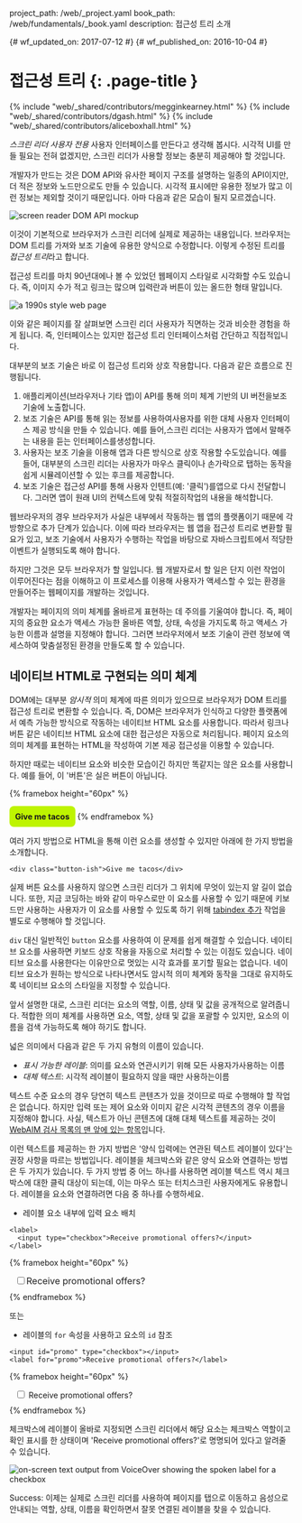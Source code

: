 project_path: /web/_project.yaml
book_path: /web/fundamentals/_book.yaml
description: 접근성 트리 소개

{# wf_updated_on: 2017-07-12 #}
{# wf_published_on: 2016-10-04 #}

# 접근성 트리 {: .page-title }

{% include "web/_shared/contributors/megginkearney.html" %}
{% include "web/_shared/contributors/dgash.html" %}
{% include "web/_shared/contributors/aliceboxhall.html" %}

*스크린 리더 사용자 전용* 사용자 인터페이스를 만든다고 생각해 봅시다.
시각적 UI를 만들 필요는 전혀 없겠지만, 스크린 리더가 사용할 정보는 충분히
제공해야 할 것입니다.

개발자가 만드는 것은 DOM API와 유사한 페이지 구조를 설명하는 일종의 API이지만,
더 적은 정보와 노드만으로도 만들 수 있습니다.
시각적 표시에만 유용한 정보가 많고 이런 정보는 제외할 것이기 때문입니다. 아마
다음과 같은 모습이 될지 모르겠습니다.

![screen reader DOM API
mockup](../../../../en/fundamentals/accessibility/semantics-builtin/imgs/treestructure.jpg)

이것이 기본적으로 브라우저가 스크린 리더에 실제로 제공하는 내용입니다. 브라우저는
DOM 트리를 가져와 보조 기술에
유용한 양식으로 수정합니다. 이렇게 수정된 트리를 *접근성
트리*라고 합니다.

접근성 트리를 마치 90년대에나 볼 수 있었던 웹페이지 스타일로 시각화할 수도 있습니다.
즉, 이미지 수가 적고 링크는 많으며 입력란과 버튼이 있는 올드한 형태 말입니다.

![a 1990s style web
page](../../../../en/fundamentals/accessibility/semantics-builtin/imgs/google1998.png)

이와 같은 페이지를 잘 살펴보면
스크린 리더 사용자가 직면하는 것과 비슷한 경험을 하게 됩니다. 즉, 인터페이스는 있지만 접근성 트리 인터페이스처럼
간단하고 직접적입니다.

대부분의 보조 기술은 바로 이 접근성 트리와 상호 작용합니다. 다음과
같은 흐름으로 진행됩니다.

1. 애플리케이션(브라우저나 기타 앱)이 API를 통해 의미 체계 기반의 UI 버전을보조 기술에 노출합니다.
2. 보조 기술은 API를 통해 읽는 정보를 사용하여사용자를 위한 대체 사용자 인터페이스 제공 방식을 만들 수 있습니다. 예를 들어,스크린
리더는 사용자가 앱에서 말해주는 내용을 듣는 인터페이스를생성합니다.
3. 사용자는 보조 기술을 이용해 앱과 다른 방식으로 상호 작용할 수도있습니다. 예를 들어, 대부분의 스크린 리더는 사용자가 마우스 클릭이나
손가락으로 탭하는 동작을쉽게 시뮬레이션할 수 있는 후크를 제공합니다.
4. 보조 기술은 접근성 API를 통해 사용자 인텐트(예: '클릭')를앱으로 다시 전달합니다. 그러면 앱이 원래 UI의 컨텍스트에 맞춰
적절히작업의 내용을 해석합니다.

웹브라우저의 경우 브라우저가 사실은 내부에서 작동하는 웹 앱의 플랫폼이기 때문에
각 방향으로 추가 단계가 있습니다. 이에 따라 브라우저는
웹 앱을 접근성 트리로 변환할 필요가 있고, 보조 기술에서 사용자가
수행하는 작업을 바탕으로 자바스크립트에서 적당한 이벤트가 실행되도록
해야 합니다.

하지만 그것은 모두 브라우저가 할 일입니다. 웹 개발자로서 할 일은
단지 이런 작업이 이루어진다는 점을 이해하고 이 프로세스를 이용해
사용자가 액세스할 수 있는 환경을 만들어주는 웹페이지를 개발하는 것입니다.

개발자는 페이지의 의미 체계를 올바르게 표현하는 데 주의를 기울여야 합니다.
즉, 페이지의 중요한 요소가 액세스 가능한 올바른 역할, 상태,
속성을 가지도록 하고 액세스 가능한 이름과 설명을 지정해야
합니다. 그러면 브라우저에서 보조 기술이 관련 정보에 액세스하여
맞춤설정된 환경을 만들도록 할 수 있습니다.

## 네이티브 HTML로 구현되는 의미 체계

DOM에는 대부분 *암시적* 의미 체계에 따른 의미가 있으므로
브라우저가 DOM 트리를 접근성 트리로 변환할 수 있습니다. 즉, DOM은 브라우저가 인식하고 다양한 플랫폼에서 예측 가능한 방식으로
작동하는 네이티브 HTML 요소를
사용합니다. 따라서 링크나 버튼 같은 네이티브 HTML 요소에 대한 접근성은
자동으로 처리됩니다. 페이지 요소의 의미 체계를 표현하는 HTML을 작성하여
기본 제공 접근성을 이용할 수 있습니다.

하지만 때로는 네이티브 요소와 비슷한 모습이긴 하지만 똑같지는 않은 요소를 사용합니다.
예를 들어, 이 '버튼'은 실은 버튼이 아닙니다.

{% framebox height="60px" %}


<style>
    .fancy-btn {
        display: inline-block;
        background: #BEF400;
        border-radius: 8px;
        padding: 10px;
        font-weight: bold;
        user-select: none;
        cursor: pointer;
    }
</style>



<div class="fancy-btn">Give me tacos</div>
{% endframebox %}


여러 가지 방법으로 HTML을 통해 이런 요소를 생성할 수 있지만 아래에 한 가지 방법을 소개합니다.

```
<div class="button-ish">Give me tacos</div>
```

실제 버튼 요소를 사용하지 않으면 스크린 리더가 그 위치에 무엇이 있는지 알 길이
없습니다. 또한, 지금 코딩하는 바와 같이 마우스로만 이 요소를 사용할 수 있기 때문에 키보드만 사용하는 사용자가 이 요소를 사용할 수 있도록
하기 위해 [tabindex 추가](/web/fundamentals/accessibility/focus/using-tabindex) 작업을
별도로 수행해야
할 것입니다.

`div` 대신 일반적인 `button` 요소를 사용하여 이 문제를 쉽게 해결할 수 있습니다.
네이티브 요소를 사용하면 키보드 상호 작용을
자동으로 처리할 수 있는 이점도 있습니다. 네이티브 요소를 사용한다는 이유만으로 멋있는 시각
효과를 포기할 필요는 없습니다.
네이티브 요소가 원하는 방식으로 나타나면서도 암시적 의미 체계와 동작을 그대로 유지하도록 네이티브 요소의 스타일을
지정할 수 있습니다.

앞서 설명한 대로, 스크린 리더는 요소의 역할, 이름, 상태 및 값을
공개적으로 알려줍니다. 적합한 의미 체계를 사용하면 요소, 역할, 상태 및 값을 포괄할 수 있지만,
요소의 이름을 검색 가능하도록 해야 하기도
합니다.

넓은 의미에서 다음과 같은 두 가지 유형의 이름이 있습니다.

- *표시 가능한 레이블*: 의미를 요소와 연관시키기 위해 모든 사용자가사용하는 이름
- *대체 텍스트*: 시각적 레이블이 필요하지 않을 때만 사용하는이름

텍스트 수준 요소의 경우 당연히 텍스트 콘텐츠가
있을 것이므로 따로 수행해야 할 작업은 없습니다. 하지만 입력 또는 제어 요소와 이미지 같은 시각적 콘텐츠의 경우
이름을 지정해야 합니다. 사실,
텍스트가 아닌 콘텐츠에 대해 대체 텍스트를 제공하는 것이
[WebAIM 검사 목록의 맨 앞에 있는 항목](http://webaim.org/standards/wcag/checklist#g1.1)입니다.

이런 텍스트를 제공하는 한 가지 방법은 '양식 입력에는 연관된 텍스트 레이블이 있다'는
권장 사항을 따르는 방법입니다. 레이블을 체크박스와 같은 양식 요소와 연결하는 방법은
두 가지가 있습니다. 두 가지 방법 중 어느 하나를 사용하면 레이블 텍스트 역시 체크박스에 대한 클릭 대상이 되는데,
이는 마우스 또는 터치스크린 사용자에게도
유용합니다. 레이블을 요소와 연결하려면 다음 중 하나를 수행하세요.

- 레이블 요소 내부에 입력 요소 배치


<div class="clearfix"></div>


```
<label>
  <input type="checkbox">Receive promotional offers?</input>
</label>
```

{% framebox height="60px" %}


<div style="margin: 10px;">
    <label style="font-size: 16px; color: #212121;">
        <input type="checkbox">Receive promotional offers?
    </label>
</div>
{% endframebox %}


또는

- 레이블의 `for` 속성을 사용하고 요소의 `id` 참조


<div class="clearfix"></div>


```
<input id="promo" type="checkbox"></input>
<label for="promo">Receive promotional offers?</label>
```

{% framebox height="60px" %}


<div style="margin: 10px;">
    <input id="promo" type="checkbox">
    <label for="promo">Receive promotional offers?</label>
</div>
{% endframebox %}


체크박스에 레이블이 올바로 지정되면 스크린 리더에서
해당 요소는 체크박스 역할이고 확인 표시를 한 상태이며 'Receive
promotional offers?'로 명명되어 있다고 알려줄 수 있습니다.

![on-screen text output from VoiceOver showing the spoken label for a
checkbox](../../../../en/fundamentals/accessibility/semantics-builtin/imgs/promo-offers.png)

Success: 이제는 실제로 스크린 리더를 사용하여 페이지를 탭으로 이동하고 음성으로 안내되는 역할, 상태, 이름을 확인하면서 잘못 연결된
레이블을
찾을 수
있습니다.
